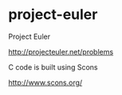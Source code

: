 project-euler
=============

Project Euler

http://projecteuler.net/problems

C code is built using Scons

http://www.scons.org/
